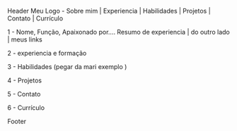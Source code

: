 Header
 Meu Logo - Sobre mim | Experiencia | Habilidades | Projetos | Contato | Currículo


1 - Nome, Função, Apaixonado por.... Resumo de experiencia | do outro lado | meus links 

2 - experiencia e formação

3 - Habilidades (pegar da mari exemplo )

4 - Projetos

5 - Contato

6 - Currículo


Footer